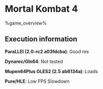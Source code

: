 # Mortal Kombat 4 

%game_overview%

## Execution information

**ParaLLEl (2.0-rc2 a03fdcba)**: Good res

**Dynarec/Gln64**: Not tested

**Mupen64Plus GLES2 (2.5 ab8134a)**: Loads

**Pure/HLE**: Low FPS Slowdown